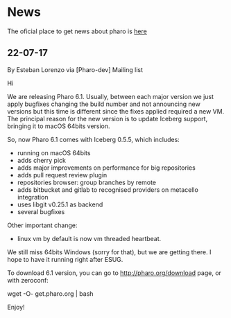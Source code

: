 # News

The oficial place to get news about pharo is [here](http://us11.campaign-archive1.com/home/?u=6f667565c2569234585a7be77&id=048680a940)

## 22-07-17

By Esteban Lorenzo via [Pharo-dev] Mailing list

Hi

We are releasing Pharo 6.1. 
Usually, between each major version we just apply bugfixes changing the build number and not announcing new versions but this time is different since the fixes applied required a new VM. 
The principal reason for the new version is to update Iceberg support, bringing it to macOS 64bits version. 

So, now Pharo 6.1 comes with Iceberg 0.5.5, which includes: 

- running on macOS 64bits
- adds cherry pick 
- adds major improvements on performance for big repositories
- adds pull request review plugin
- repositories browser: group branches by remote
- adds bitbucket and gitlab to recognised providers on metacello integration
- uses libgit v0.25.1 as backend
- several bugfixes

Other important change: 

- linux vm by default is now vm threaded heartbeat. 

We still miss 64bits Windows (sorry for that), but we are getting there. I hope to have it running right after ESUG.

To download 6.1 version, you can go to http://pharo.org/download page, or with zeroconf: 

wget -O- get.pharo.org | bash

Enjoy!
